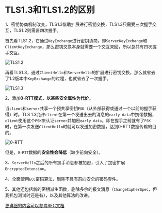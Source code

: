 # TLS1.3和TLS1.2的区别

1、密钥协商机制改变，TLS1.3借助扩展进行密钥交换，TLS1.3只需要三次握手交互，TLS1.2则需要四次握手。

首先看TLS1.2，它通过`KeyExchange`进行密钥协商，即`ServerKeyExchange`和`ClientKeyExchange`，那么密钥交换本身就需要一个交互来回，所以总共有四次握手交互。

![TLS1.2](https://imgconvert.csdnimg.cn/aHR0cHM6Ly91cGxvYWQtaW1hZ2VzLmppYW5zaHUuaW8vdXBsb2FkX2ltYWdlcy84MDA5Ny1kZWI4M2JhMzM3ZDFkYTgzLnBuZw?x-oss-process=image/format,png)

再看TLS1.3，通过`ClientHello`和`ServerHello`的扩展进行密钥交换，那么就省去了1.2版本中`KeyExchange`的过程，也就省去了一次握手。

![TLS1.3](https://imgconvert.csdnimg.cn/aHR0cHM6Ly91cGxvYWQtaW1hZ2VzLmppYW5zaHUuaW8vdXBsb2FkX2ltYWdlcy84MDA5Ny1jYTUzZDNkMDg2NDUwYjZiLnBuZw?x-oss-process=image/format,png)

2、添加**0-RTT模式**，**以某些安全属性为代价**。

当`client`和`server`共享一个预共享密钥`PSK`（从外部获得或通过一个以前的握手获得）时，TLS 1.3允许`client`在第一个发送出去的消息的`early data`中携带数据，`client`使用这个`PSK`来认证`server`并加密`early data`。即在握手之前就有了`PSK`时，在第一次发送`ClientHello`时就可以发送加密数据，达到0-RTT数据传输的目的。

![0-RTT](https://img-blog.csdnimg.cn/20200504154631214.png?x-oss-process=image/watermark,type_ZmFuZ3poZW5naGVpdGk,shadow_10,text_aHR0cHM6Ly9ibG9nLmNzZG4ubmV0L3FxXzM2MDU4OTI3,size_16,color_FFFFFF,t_70)



但是，`0-RTT`数据的**安全性会降低**（缺少前向安全）。

3、`ServerHello`之后的所有握手消息都被加密，引入了加密扩展`EncryptedExtension`。

4、全面使用`ECC`密码算法，删除不具有前向安全的密码套件。

5、其他还包括新的密钥派生函数，删除多余的报文消息（`ChangeCipherSpec`，但我抓包测试时还是有），以及其他算法的改进。

[更详细的内容可以参考RFC文档](https://datatracker.ietf.org/doc/rfc8446/)


